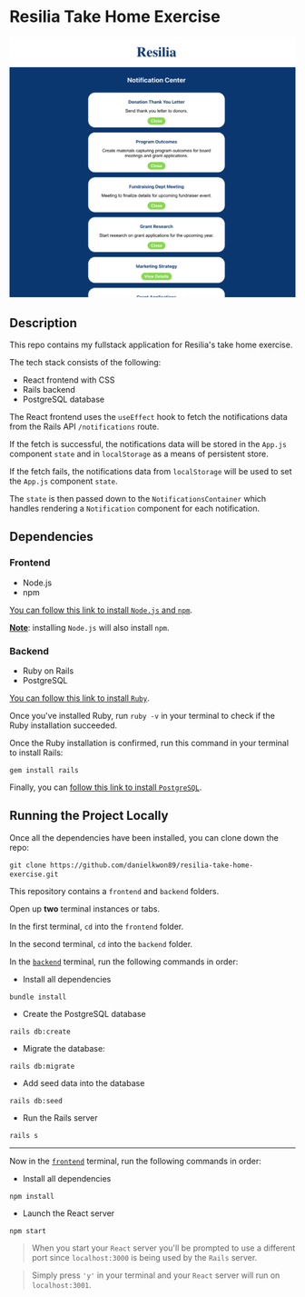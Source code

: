 # Resilia Take Home Exercise
![Resilia Take Home Screenshot](./frontend/public/resilia-take-home-screenshot.png)

## Description
This repo contains my fullstack application for Resilia's take home exercise.

The tech stack consists of the following:
- React frontend with CSS
- Rails backend
- PostgreSQL database

The React frontend uses the `useEffect` hook to fetch the notifications data from the Rails API `/notifications` route.

If the fetch is successful, the notifications data will be stored in the `App.js` component `state` and in `localStorage` as a means of persistent store.

If the fetch fails, the notifications data from `localStorage` will be used to set the `App.js` component `state`.

The `state` is then passed down to the `NotificationsContainer` which handles rendering a `Notification` component for each notification.

## Dependencies

### Frontend
- Node.js
- npm

[You can follow this link to install `Node.js` and `npm`](https://nodejs.org/en/).

<ins>**Note**</ins>: installing `Node.js` will also install `npm`.

### Backend
- Ruby on Rails
- PostgreSQL

[You can follow this link to install `Ruby`](https://www.ruby-lang.org/en/documentation/installation/).

Once you've installed Ruby, run `ruby -v` in your terminal to check if the Ruby installation succeeded.

Once the Ruby installation is confirmed, run this command in your terminal to install Rails:

```
gem install rails
```

Finally, you can [follow this link to install `PostgreSQL`](https://www.postgresql.org/download/).

## Running the Project Locally
Once all the dependencies have been installed, you can clone down the repo:

```
git clone https://github.com/danielkwon89/resilia-take-home-exercise.git
```

This repository contains a `frontend` and `backend` folders.

Open up **two** terminal instances or tabs.

In the first terminal, `cd` into the `frontend` folder.

In the second terminal, `cd` into the `backend` folder.

In the <ins>`backend`</ins> terminal, run the following commands in order:

- Install all dependencies
```
bundle install
```

- Create the PostgreSQL database
```
rails db:create
```

- Migrate the database:
```
rails db:migrate
```

- Add seed data into the database
```
rails db:seed
```

- Run the Rails server
```
rails s
```

---

Now in the <ins>`frontend`</ins> terminal, run the following commands in order:

- Install all dependencies
```
npm install
```

- Launch the React server
```
npm start
```

> When you start your `React` server you'll be prompted to use a different port since `localhost:3000` is being used by the `Rails` server.

> Simply press `'y'` in your terminal and your `React` server will run on `localhost:3001`.
